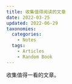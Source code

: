 ```yaml
---
title: 收集值得阅读的文章
date: 2022-03-25
updated: 2022-06-29
taxonomies:
  categories:
    - Notes
  tags:
    - Articles
    - Random Book
---
```


收集值得一看的文章。

<!-- more -->


